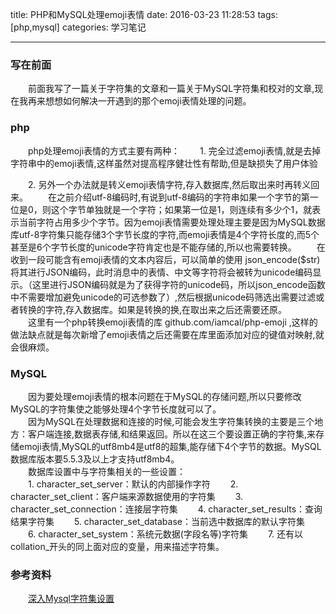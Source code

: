 title: PHP和MySQL处理emoji表情
date: 2016-03-23 11:28:53
tags: [php,mysql]
categories: 学习笔记

---
### 写在前面
　　前面我写了一篇关于字符集的文章和一篇关于MySQL字符集和校对的文章,现在我再来想想如何解决一开遇到的那个emoji表情处理的问题。  
### php  
　　php处理emoji表情的方式主要有两种：
　　1. 完全过滤emoji表情,就是去掉字符串中的emoji表情,这样虽然对提高程序健壮性有帮助,但是缺损失了用户体验
<!-- more -->
　　2. 另外一个办法就是转义emoji表情字符,存入数据库,然后取出来时再转义回来。
　　在之前介绍utf-8编码时,有说到utf-8编码的字符串如果一个字节的第一位是0，则这个字节单独就是一个字符；如果第一位是1，则连续有多少个1，就表示当前字符占用多少个字节。因为emoji表情需要处理处理主要是因为MySQL数据库utf-8字符集只能存储3个字节长度的字符,而emoji表情是4个字符长度的,而5个甚至是6个字节长度的unicode字符肯定也是不能存储的,所以也需要转换。
　　在收到一段可能含有emoji表情的文本内容后，可以简单的使用 json_encode($str) 将其进行JSON编码，此时消息中的表情、中文等字符将会被转为unicode编码显示。（这里进行JSON编码就是为了获得字符的unicode码，所以json_encode函数中不需要增加避免unicode的可选参数了）,然后根据unicode码筛选出需要过滤或者转换的字符,存入数据库。如果是转换的换,在取出来之后还需要还原。  
　　这里有一个php转换emoji表情的库 github.com/iamcal/php-emoji ,这样的做法缺点就是每次新增了emoji表情之后还需要在库里面添加对应的键值对映射,就会很麻烦。
### MySQL  
　　因为要处理emoji表情的根本问题在于MySQL的存储问题,所以只要修改MySQL的字符集使之能够处理4个字节长度就可以了。  
　　因为MySQL在处理数据和连接的时候,可能会发生字符集转换的主要是三个地方：客户端连接,数据表存储,和结果返回。所以在这三个要设置正确的字符集,来存储emoji表情,MySQL的utf8mb4是utf8的超集,能存储下4个字节的数据。MySQL数据库版本要5.5.3及以上才支持utf8mb4。  
　　数据库设置中与字符集相关的一些设置：  
　　1. character_set_server：默认的内部操作字符
　　2. character_set_client：客户端来源数据使用的字符集
　　3. character_set_connection：连接层字符集
　　4. character_set_results：查询结果字符集
　　5. character_set_database：当前选中数据库的默认字符集
　　6. character_set_system：系统元数据(字段名等)字符集
　　7. 还有以collation_开头的同上面对应的变量，用来描述字符集。  
### 参考资料
　　[深入Mysql字符集设置](http://www.laruence.com/2008/01/05/12.html)
